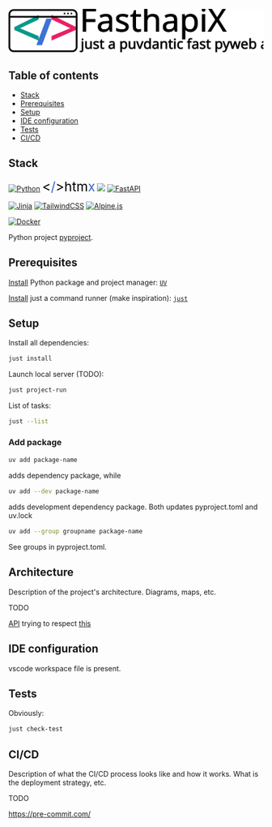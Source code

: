 [![FasthapiX](https://raw.githubusercontent.com/nimch/FasthapiX/refs/heads/main/docs/graphics/fasthapix.svg)](https://github.com/nimch/FasthapiX)

## Table of contents

* [Stack](#stack)
* [Prerequisites](#prerequisites)
* [Setup](#setup)
* [IDE configuration](#ide-configuration)
* [Tests](#tests)
* [CI/CD](#ci/cd)

## Stack

[![Python](https://img.shields.io/badge/python-3670A0?style=for-the-badge&logo=python&logoColor=ffdd54)](https://www.python.org/)
<a href="https://www.htmx.org/" style="color: black;font-size:26px;text-decoration:none"><<span style="color:#3366CC">/</span>>htm<span style="color:#3366CC">x</span></a>
<a href=https://ai.pydantic.dev/><img src=https://ai.pydantic.dev/img/pydantic-ai-light.svg#only-light width=120></a>
[![FastAPI](https://img.shields.io/badge/FastAPI-005571?style=for-the-badge&logo=fastapi)](https://fastapi.tiangolo.com/)

[![Jinja](https://img.shields.io/badge/jinja-white.svg?style=for-the-badge&logo=jinja&logoColor=black)](https://jinja.palletsprojects.com/)
[![TailwindCSS](https://img.shields.io/badge/tailwindcss-%2338B2AC.svg?style=for-the-badge&logo=tailwind-css&logoColor=white)](https://tailwindcss.com/)
[![Alpine.js](https://img.shields.io/badge/alpinejs-white.svg?style=for-the-badge&logo=alpinedotjs&logoColor=%238BC0D)](https://alpinejs.dev/)

[![Docker](https://img.shields.io/badge/docker-%230db7ed.svg?style=for-the-badge&logo=docker&logoColor=white)](https://www.docker.com/)

Python project [pyproject](https://packaging.python.org/en/latest/guides/writing-pyproject-toml/).

## Prerequisites

[Install](https://docs.astral.sh/uv/getting-started/installation/) Python package and project manager: [`UV`](https://docs.astral.sh/uv/)

[Install](https://github.com/casey/just) just a command runner (make inspiration): [`just`](https://just.systems/)

## Setup

Install all dependencies:
```bash
just install
```
Launch local server (TODO):
```bash
just project-run
```
List of tasks:
```bash
just --list
```

### Add package

```bash
uv add package-name
```
adds dependency package, while
```bash
uv add --dev package-name
```
adds development dependency package.
Both updates pyproject.toml and uv.lock
```bash
uv add --group groupname package-name
```
See groups in pyproject.toml.

## Architecture

Description of the project's architecture. Diagrams, maps, etc.

TODO

[API](https://fastapi.tiangolo.com/) trying to respect [this](https://www.openapis.org/)

## IDE configuration

vscode workspace file is present.

## Tests

Obviously:
```bash
just check-test
```

## CI/CD

Description of what the CI/CD process looks like and how it works. What is the deployment strategy, etc.

TODO

https://pre-commit.com/
